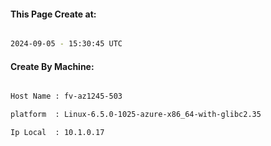 
   
#### This Page Create at:

```bash

2024-09-05 - 15:30:45 UTC

```

#### Create By Machine:

```bash

Host Name : fv-az1245-503

platform  : Linux-6.5.0-1025-azure-x86_64-with-glibc2.35

Ip Local  : 10.1.0.17

```

